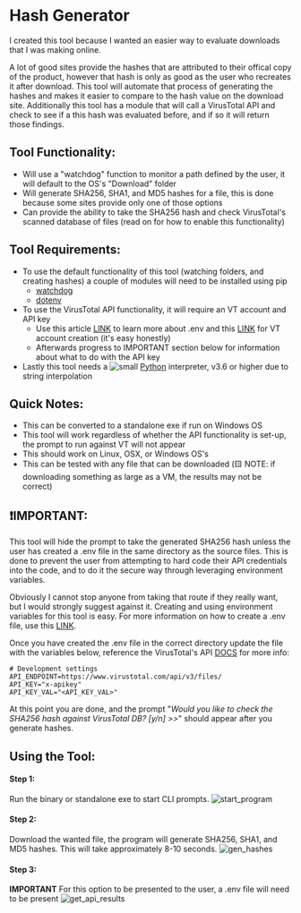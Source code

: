 # Hash Generator

I created this tool because I wanted an easier way to evaluate downloads that I was making online. 

A lot of good sites provide the hashes that are attributed to their offical copy of the product, however that hash is only as good as the user who recreates it after download. This tool will automate that process of generating the hashes and makes it easier to compare to the hash value on the download site. Additionally this tool has a module that will call a VirusTotal API and check to see if a this hash was evaluated before, and if so it will return those findings.


## Tool Functionality:

- Will use a "watchdog" function to monitor a path defined by the user, it will default to the OS's "Download" folder
- Will generate SHA256, SHA1, and MD5 hashes for a file, this is done because some sites provide only one of those options
- Can provide the ability to take the SHA256 hash and check VirusTotal's scanned database of files (read on for how to enable this functionality)

## Tool Requirements:

- To use the default functionality of this tool (watching folders, and creating hashes) a couple of modules will need to be installed using pip
    - [watchdog](https://pypi.org/project/watchdog/)
    - [dotenv](https://pypi.org/project/python-dotenv/)
- To use the VirusTotal API functionality, it will require an VT account and API key
    - Use this article [LINK](https://dev.to/jakewitcher/using-env-files-for-environment-variables-in-python-applications-55a1) to learn more about .env and this [LINK](https://www.tines.com/blog/virustotal-api-security-automation) for VT account creation (it's easy honestly)
    - Afterwards progress to IMPORTANT section below for information about what to do with the API key
- Lastly this tool needs a ![small](https://user-images.githubusercontent.com/80045938/148561762-9590c4a1-a424-4c7b-a0fb-68190fb7a31c.png) [Python](https://www.python.org/downloads/) interpreter, v3.6 or higher due to string interpolation


## Quick Notes:

- This can be converted to a standalone exe if run on Windows OS
- This tool will work regardless of whether the API functionality is set-up, the prompt to run against VT will not appear
- This should work on Linux, OSX, or Windows OS's
- This can be tested with any file that can be downloaded (🟨 NOTE: if downloading something as large as a VM, the results may not be correct)

## ❗IMPORTANT:

This tool will hide the prompt to take the generated SHA256 hash unless the user has created a .env file in the same directory as the source files. This is done to prevent the user from attempting to hard code their API credentials into the code, and to do it the secure way through leveraging environment variables.

Obviously I cannot stop anyone from taking that route if they really want, but I would strongly suggest against it. Creating and using environment variables for this tool is easy. For more information on how to create a .env file, use this [LINK](https://dev.to/jakewitcher/using-env-files-for-environment-variables-in-python-applications-55a1).

Once you have created the .env file in the correct directory update the file with the variables below, reference the VirusTotal's API [DOCS](https://developers.virustotal.com/reference/overview) for more info:
```
# Development settings
API_ENDPOINT=https://www.virustotal.com/api/v3/files/
API_KEY="x-apikey"
API_KEY_VAL="<API_KEY_VAL>"
```
At this point you are done, and the prompt "*Would you like to check the SHA256 hash against VirusTotal DB? [y/n] >>*" should appear after you generate hashes.


## Using the Tool:

#### Step 1: 
Run the binary or standalone exe to start CLI prompts.
![start_program](https://user-images.githubusercontent.com/80045938/149607071-48f9168b-bf46-4245-8994-ad9e01adc7a8.gif)

#### Step 2: 
Download the wanted file, the program will generate SHA256, SHA1, and MD5 hashes. This will take approximately 8-10 seconds.
![gen_hashes](https://user-images.githubusercontent.com/80045938/149607081-1050a921-d786-4da3-bd5d-85ec620862b6.gif)

#### Step 3: 
**IMPORTANT** For this option to be presented to the user, a .env file will need to be present
![get_api_results](https://user-images.githubusercontent.com/80045938/149607147-1d7fe82a-d119-460e-9203-f9471e3a9342.gif)
